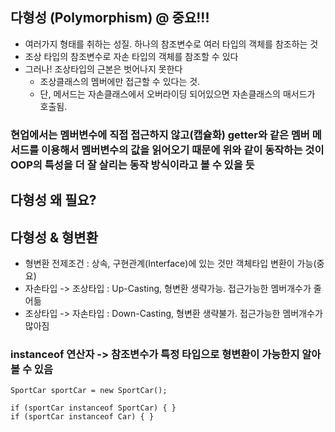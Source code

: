 ## 다형성 (Polymorphism) @ 중요!!!
  * 여러가지 형태를 취하는 성질. 하나의 참조변수로 여러 타입의 객체를 참조하는 것
  * 조상 타입의 참조변수로 자손 타입의 객체를 참조할 수 있다
  * 그러나! 조상타입의 근본은 벗어나지 못한다
    - 조상클래스의 멤버에만 접근할 수 있다는 것.
    - 단, 메서드는 자손클래스에서 오버라이딩 되어있으면 자손클래스의 매서드가 호출됨.
  ### 현업에서는 멤버변수에 직접 접근하지 않고(캡슐화) getter와 같은 멤버 메서드를 이용해서 멤버변수의 값을 읽어오기 때문에 위와 같이 동작하는 것이 OOP의 특성을 더 잘 살리는 동작 방식이라고 볼 수 있을 듯 
    
## 다형성 왜 필요?


## 다형성 & 형변환
  * 형변환 전제조건 : 상속, 구현관계(Interface)에 있는 것만 객체타입 변환이 가능(중요)
  * 자손타입 -> 조상타입 : Up-Casting, 형변환 생략가능. 접근가능한 멤버개수가 줄어듦
  * 조상타입 -> 자손타입 : Down-Casting, 형변환 생략불가. 접근가능한 멤버개수가 많아짐

### instanceof 연산자 -> 참조변수가 특정 타입으로 형변환이 가능한지 알아볼 수 있음
  ```
  SportCar sportCar = new SportCar();
  
  if (sportCar instanceof SportCar) { }
  if (sportCar instanceof Car) { }
  ```
##  
  
  
  
 
 
